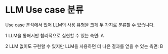 # LLM Use case 분류

Use case 분석에서 있어 LLM의 사용 유형을 크게 두 가지로 분류할 수 있습니다.

1 LLM을 통해서만 합리적으로 실현할 수 있는 측면: A

2 LLM 없이도 구현할 수 있지만 LLM을 사용하면 더 나은 결과를 얻을 수 있는 측면: B
